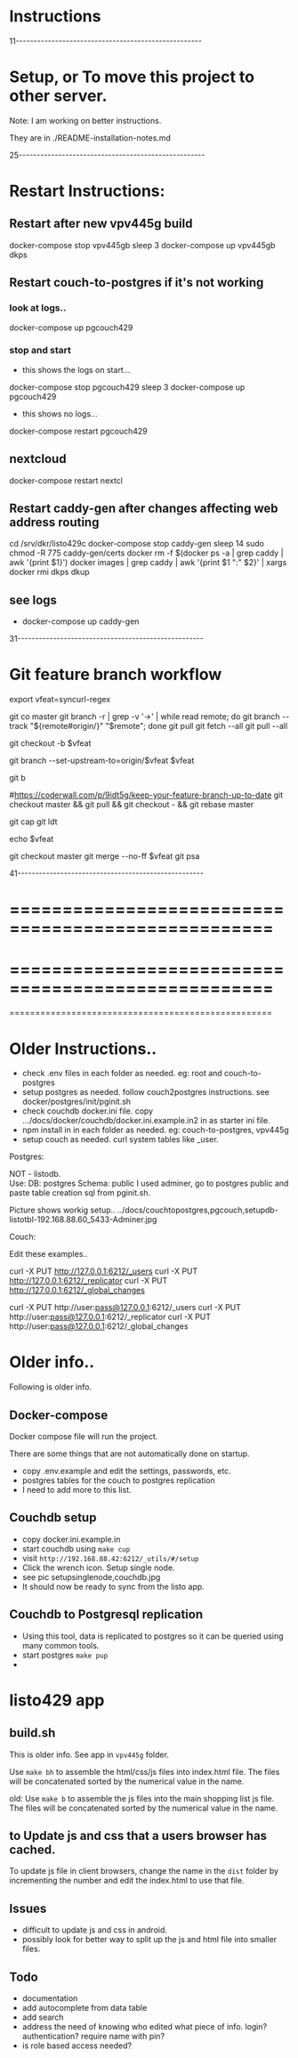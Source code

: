 # Instructions

11----------------------------------------------------

# Setup, or To move this project to other server.

Note: I am working on better instructions.

They are in ./README-installation-notes.md

25----------------------------------------------------

# Restart Instructions:

## Restart after new vpv445g build

docker-compose stop vpv445gb
sleep 3
docker-compose up vpv445gb
dkps

## Restart couch-to-postgres if it's not working

### look at logs..

docker-compose up pgcouch429

### stop and start

- this shows the logs on start...

docker-compose stop pgcouch429
sleep 3
docker-compose up pgcouch429

- this shows no logs...

docker-compose restart pgcouch429

## nextcloud

docker-compose restart nextcl


## Restart caddy-gen after changes affecting web address routing

cd /srv/dkr/listo429c
docker-compose stop caddy-gen
sleep 14
sudo chmod -R 775 caddy-gen/certs
docker rm -f $(docker ps -a |    grep caddy       | awk '{print $1}')
docker images | grep caddy | awk '{print $1 ":" $2}' | xargs docker rmi
dkps
dkup

## see logs

- docker-compose up caddy-gen

31----------------------------------------------------

# Git feature branch workflow

export vfeat=syncurl-regex

git co master
git branch -r | grep -v '\->' | while read remote; do git branch --track "${remote#origin/}" "$remote"; done
git pull
git fetch --all
git pull --all

git checkout -b \$vfeat

git branch --set-upstream-to=origin/$vfeat $vfeat
  
git b
  
#https://coderwall.com/p/9idt5g/keep-your-feature-branch-up-to-date
git checkout master && git pull && git checkout - && git rebase master

git cap
git ldt

echo \$vfeat

git checkout master
git merge --no-ff \$vfeat
git psa

41----------------------------------------------------

# ===================================================

# ===================================================

===================================================

# Older Instructions..

- check .env files in each folder as needed. eg: root and couch-to-postgres
- setup postgres as needed. follow couch2postgres instructions. see docker/postgres/init/pginit.sh
- check couchdb docker.ini file. copy .../docs/docker/couchdb/docker.ini.example.in2 in as starter ini file.
- npm install in in each folder as needed. eg: couch-to-postgres, vpv445g
- setup couch as needed. curl system tables like \_user.

Postgres:

NOT - listodb.  
Use: DB: postgres Schema: public
I used adminer, go to postgres public and paste table creation sql from pginit.sh.

Picture shows workig setup..
../docs/couchtopostgres,pgcouch,setupdb-listotbl-192.168.88.60_5433-Adminer.jpg

Couch:

Edit these examples..

curl -X PUT http://127.0.0.1:6212/_users
curl -X PUT http://127.0.0.1:6212/_replicator
curl -X PUT http://127.0.0.1:6212/_global_changes

curl -X PUT http://user:pass@127.0.0.1:6212/_users
curl -X PUT http://user:pass@127.0.0.1:6212/_replicator
curl -X PUT http://user:pass@127.0.0.1:6212/_global_changes

# Older info..

Following is older info.

## Docker-compose

Docker compose file will run the project.

There are some things that are not automatically done on startup.

- copy .env.example and edit the settings, passwords, etc.
- postgres tables for the couch to postgres replication
- I need to add more to this list.

## Couchdb setup

- copy docker.ini.example.in
- start couchdb using `make cup`
- visit `http://192.168.88.42:6212/_utils/#/setup`
- Click the wrench icon. Setup single node.
- see pic setupsinglenode,couchdb.jpg
- It should now be ready to sync from the listo app.

## Couchdb to Postgresql replication

- Using this tool, data is replicated to postgres so it can be queried using many common tools.
- start postgres `make pup`
-

# listo429 app

## build.sh

This is older info. See app in `vpv445g` folder.

Use `make bh` to assemble the html/css/js files into index.html file. The files will be concatenated sorted by the numerical value in the name.

old:
Use `make b` to assemble the js files into the main shopping list js file. The files will be concatenated sorted by the numerical value in the name.

## to Update js and css that a users browser has cached.

To update js file in client browsers, change the name in the `dist` folder by incrementing the number and edit the index.html to use that file.

## Issues

- difficult to update js and css in android.
- possibly look for better way to split up the js and html file into smaller files.

## Todo

- documentation
- add autocomplete from data table
- add search
- address the need of knowing who edited what piece of info. login? authentication? require name with pin?
- is role based access needed?
